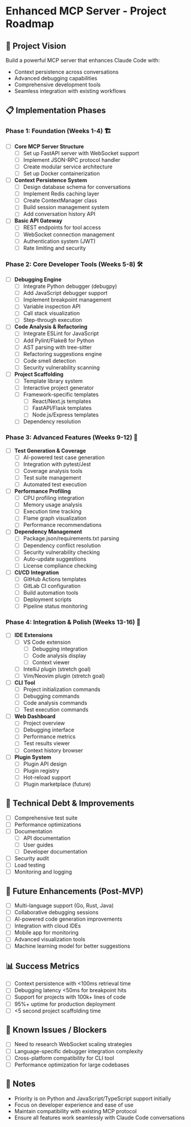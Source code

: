 # Enhanced MCP Server - Project Roadmap

## 🎯 Project Vision
Build a powerful MCP server that enhances Claude Code with:
- Context persistence across conversations
- Advanced debugging capabilities
- Comprehensive development tools
- Seamless integration with existing workflows

## 📋 Implementation Phases

### Phase 1: Foundation (Weeks 1-4) 🏗️
- [ ] **Core MCP Server Structure**
  - [ ] Set up FastAPI server with WebSocket support
  - [ ] Implement JSON-RPC protocol handler
  - [ ] Create modular service architecture
  - [ ] Set up Docker containerization

- [ ] **Context Persistence System**
  - [ ] Design database schema for conversations
  - [ ] Implement Redis caching layer
  - [ ] Create ContextManager class
  - [ ] Build session management system
  - [ ] Add conversation history API

- [ ] **Basic API Gateway**
  - [ ] REST endpoints for tool access
  - [ ] WebSocket connection management
  - [ ] Authentication system (JWT)
  - [ ] Rate limiting and security

### Phase 2: Core Developer Tools (Weeks 5-8) 🛠️
- [ ] **Debugging Engine**
  - [ ] Integrate Python debugger (debugpy)
  - [ ] Add JavaScript debugger support
  - [ ] Implement breakpoint management
  - [ ] Variable inspection API
  - [ ] Call stack visualization
  - [ ] Step-through execution

- [ ] **Code Analysis & Refactoring**
  - [ ] Integrate ESLint for JavaScript
  - [ ] Add Pylint/Flake8 for Python
  - [ ] AST parsing with tree-sitter
  - [ ] Refactoring suggestions engine
  - [ ] Code smell detection
  - [ ] Security vulnerability scanning

- [ ] **Project Scaffolding**
  - [ ] Template library system
  - [ ] Interactive project generator
  - [ ] Framework-specific templates
    - [ ] React/Next.js templates
    - [ ] FastAPI/Flask templates
    - [ ] Node.js/Express templates
  - [ ] Dependency resolution

### Phase 3: Advanced Features (Weeks 9-12) 🚀
- [ ] **Test Generation & Coverage**
  - [ ] AI-powered test case generation
  - [ ] Integration with pytest/Jest
  - [ ] Coverage analysis tools
  - [ ] Test suite management
  - [ ] Automated test execution

- [ ] **Performance Profiling**
  - [ ] CPU profiling integration
  - [ ] Memory usage analysis
  - [ ] Execution time tracking
  - [ ] Flame graph visualization
  - [ ] Performance recommendations

- [ ] **Dependency Management**
  - [ ] Package.json/requirements.txt parsing
  - [ ] Dependency conflict resolution
  - [ ] Security vulnerability checking
  - [ ] Auto-update suggestions
  - [ ] License compliance checking

- [ ] **CI/CD Integration**
  - [ ] GitHub Actions templates
  - [ ] GitLab CI configuration
  - [ ] Build automation tools
  - [ ] Deployment scripts
  - [ ] Pipeline status monitoring

### Phase 4: Integration & Polish (Weeks 13-16) 🎨
- [ ] **IDE Extensions**
  - [ ] VS Code extension
    - [ ] Debugging integration
    - [ ] Code analysis display
    - [ ] Context viewer
  - [ ] IntelliJ plugin (stretch goal)
  - [ ] Vim/Neovim plugin (stretch goal)

- [ ] **CLI Tool**
  - [ ] Project initialization commands
  - [ ] Debugging commands
  - [ ] Code analysis commands
  - [ ] Test execution commands

- [ ] **Web Dashboard**
  - [ ] Project overview
  - [ ] Debugging interface
  - [ ] Performance metrics
  - [ ] Test results viewer
  - [ ] Context history browser

- [ ] **Plugin System**
  - [ ] Plugin API design
  - [ ] Plugin registry
  - [ ] Hot-reload support
  - [ ] Plugin marketplace (future)

## 🔧 Technical Debt & Improvements
- [ ] Comprehensive test suite
- [ ] Performance optimizations
- [ ] Documentation
  - [ ] API documentation
  - [ ] User guides
  - [ ] Developer documentation
- [ ] Security audit
- [ ] Load testing
- [ ] Monitoring and logging

## 🚀 Future Enhancements (Post-MVP)
- [ ] Multi-language support (Go, Rust, Java)
- [ ] Collaborative debugging sessions
- [ ] AI-powered code generation improvements
- [ ] Integration with cloud IDEs
- [ ] Mobile app for monitoring
- [ ] Advanced visualization tools
- [ ] Machine learning model for better suggestions

## 📊 Success Metrics
- [ ] Context persistence with <100ms retrieval time
- [ ] Debugging latency <50ms for breakpoint hits
- [ ] Support for projects with 100k+ lines of code
- [ ] 95%+ uptime for production deployment
- [ ] <5 second project scaffolding time

## 🐛 Known Issues / Blockers
- [ ] Need to research WebSocket scaling strategies
- [ ] Language-specific debugger integration complexity
- [ ] Cross-platform compatibility for CLI tool
- [ ] Performance optimization for large codebases

## 📝 Notes
- Priority is on Python and JavaScript/TypeScript support initially
- Focus on developer experience and ease of use
- Maintain compatibility with existing MCP protocol
- Ensure all features work seamlessly with Claude Code conversations